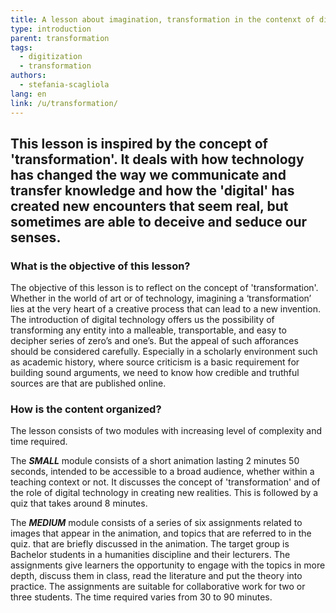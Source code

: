 ```yaml
---
title: A lesson about imagination, transformation in the contenxt of digital technology  o
type: introduction
parent: transformation
tags: 
  - digitization
  - transformation
authors: 
  - stefania-scagliola
lang: en
link: /u/transformation/
---
```

This lesson is inspired by the concept of 'transformation'. It deals with how technology has changed the way we communicate and transfer knowledge and how the 'digital' has created new encounters that seem real, but sometimes are able to deceive and seduce our senses. 
---
<!-- more -->

### What is the objective of this lesson?

<!-- section-contents -->
The objective of this lesson is to reflect on the concept of 'transformation'. Whether in the world of art or of technology, imagining a ‘transformation’ lies at the very heart of a creative process that can lead to a new invention. The introduction of digital technology offers us the possibility of transforming any entity into a malleable, transportable, and easy to decipher series of zero’s and one’s. But the appeal of such afforances should be considered carefully. Especially in a scholarly environment such as academic history, where source criticism is a basic requirement for building sound arguments, we need to know how credible and truthful sources are that are published online. 

<!-- section -->

### How is the content organized?

<!-- section-contents -->
The lesson consists of two modules with increasing level of complexity and time required.

The ***SMALL*** module consists of a short animation lasting 2 minutes 50 seconds, intended to be accessible to a broad audience, whether within a teaching context or not. It discusses the concept of 'transformation' and of the role of digital technology in creating new realities. This is followed by a quiz that takes around 8 minutes.

The ***MEDIUM*** module consists of a series of six assignments related to images that appear in the animation, and topics that are referred to in the quiz.  that are briefly discussed in the animation. The target group is Bachelor students in a humanities discipline and their lecturers. The assignments give learners the opportunity to engage with the topics in more depth, discuss them in class, read the literature and put the theory into practice. The assignments are suitable for collaborative work for two or three students. The time required varies from 30 to 90 minutes.

